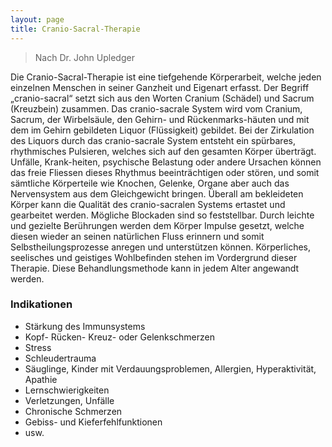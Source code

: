 ```yaml
---
layout: page
title: Cranio-Sacral-Therapie
---
```


> Nach Dr. John Upledger

Die Cranio-Sacral-Therapie ist eine tiefgehende Körperarbeit, welche jeden einzelnen Menschen in seiner Ganzheit und Eigenart erfasst. Der Begriff „cranio-sacral“ setzt sich aus den Worten Cranium (Schädel) und Sacrum (Kreuzbein) zusammen. Das cranio-sacrale System wird vom Cranium, Sacrum, der Wirbelsäule, den Gehirn- und Rückenmarks-häuten und mit dem im Gehirn gebildeten Liquor (Flüssigkeit) gebildet. Bei der Zirkulation des Liquors durch das cranio-sacrale System entsteht ein spürbares, rhythmisches Pulsieren, welches sich auf den gesamten Körper überträgt. Unfälle, Krank-heiten, psychische Belastung oder andere Ursachen können das freie Fliessen dieses Rhythmus beeinträchtigen oder stören, und somit sämtliche Körperteile wie Knochen, Gelenke, Organe aber auch das Nervensystem aus dem Gleichgewicht bringen. Überall am bekleideten Körper kann die Qualität des cranio-sacralen Systems ertastet und gearbeitet werden. Mögliche Blockaden sind so feststellbar. Durch leichte und gezielte Berührungen werden dem Körper Impulse gesetzt, welche diesen wieder an seinen natürlichen Fluss erinnern und somit Selbstheilungsprozesse anregen und unterstützen können. Körperliches, seelisches und geistiges Wohlbefinden stehen im Vordergrund dieser Therapie. Diese Behandlungsmethode kann in jedem Alter angewandt werden.

### Indikationen

- Stärkung des Immunsystems
- Kopf- Rücken- Kreuz- oder Gelenkschmerzen
- Stress
- Schleudertrauma
- Säuglinge, Kinder mit Verdauungsproblemen, Allergien, Hyperaktivität, Apathie 
- Lernschwierigkeiten
- Verletzungen, Unfälle
- Chronische Schmerzen
- Gebiss- und Kieferfehlfunktionen
- usw.
